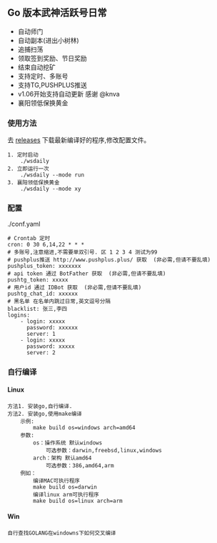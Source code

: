 ## Go 版本武神活跃号日常

- 自动师门
- 自动副本(进出小树林)
- 追捕扫荡
- 领取签到奖励、节日奖励  
- 结束自动挖矿
- 支持定时、多账号
- 支持TG,PUSHPLUS推送
- v1.06开始支持自动更新 感谢 @knva 
- 襄阳领低保换黄金

### 使用方法

去 [releases](https://github.com/BenZinaDaze/wsdaily/releases) 下载最新编译好的程序,修改配置文件。

    1. 定时启动
        ./wsdaily
    2. 立即运行一次
        ./wsdaily --mode run
    3. 襄阳领低保换黄金
        ./wsdaily --mode xy

### 配置

./conf.yaml

    # Crontab 定时
    cron: 0 30 6,14,22 * * *
    # 多账号,注意缩进,不需要单双引号. 区 1 2 3 4 测试为99
    # pushplus推送 http://www.pushplus.plus/ 获取  (非必需,但请不要乱填)
    pushplus_token: xxxxxxx
    # api token 通过 BotFather 获取  (非必需,但请不要乱填)
    pushtg_token: xxxxx
    # 用户id 通过 IDBot 获取  (非必需,但请不要乱填)
    pushtg_chat_id: xxxxxx
    # 黑名单 在名单内跳过日常,英文逗号分隔
    blacklist: 张三,李四
    logins:
        - login: xxxxx
          password: xxxxxx
          server: 1
        - login: xxxxx
          password: xxxxx
          server: 2

### 自行编译

#### Linux

    方法1. 安装go,自行编译.
    方法2. 安装go,使用make编译
        示例:
            make build os=windows arch=amd64
        参数:
            os：操作系统 默认windows
                可选参数：darwin,freebsd,linux,windows
            arch：架构 默认amd64
                可选参数：386,amd64,arm
        例如：
            编译MAC可执行程序
            make build os=darwin
            编译linux arm可执行程序
            make build os=linux arch=arm
#### Win

    自行查找GOLANG在windowns下如何交叉编译